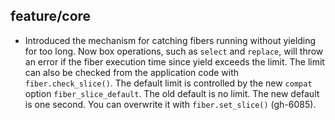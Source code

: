 ## feature/core

* Introduced the mechanism for catching fibers running without yielding for too
  long. Now box operations, such as `select` and `replace`, will throw an error
  if the fiber execution time since yield exceeds the limit. The limit can also
  be checked from the application code with `fiber.check_slice()`. The default
  limit is controlled by the new `compat` option `fiber_slice_default`. The old
  default is no limit. The new default is one second. You can overwrite it with
  `fiber.set_slice()` (gh-6085).
